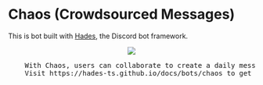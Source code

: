 # Chaos (Crowdsourced Messages)

This is bot built with [Hades](https://github.com/hades-ts/hades), the Discord bot framework.

<p align="center">
  <img src="./ares.png">
</p>

<pre style="text-align: center;">
    With Chaos, users can collaborate to create a daily message.
    Visit https://hades-ts.github.io/docs/bots/chaos to get started.
</pre>
